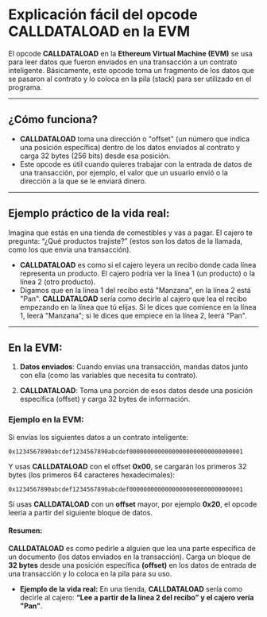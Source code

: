 # Explicación fácil del opcode **CALLDATALOAD** en la EVM

El opcode **CALLDATALOAD** en la **Ethereum Virtual Machine (EVM)** se usa para leer datos que fueron enviados en una transacción a un contrato inteligente. Básicamente, este opcode toma un fragmento de los datos que se pasaron al contrato y lo coloca en la pila (stack) para ser utilizado en el programa.

---

## ¿Cómo funciona?

- **CALLDATALOAD** toma una dirección o "offset" (un número que indica una posición específica) dentro de los datos enviados al contrato y carga 32 bytes (256 bits) desde esa posición.
- Este opcode es útil cuando quieres trabajar con la entrada de datos de una transacción, por ejemplo, el valor que un usuario envió o la dirección a la que se le enviará dinero.

---

## Ejemplo práctico de la vida real:

Imagina que estás en una tienda de comestibles y vas a pagar. El cajero te pregunta: “¿Qué productos trajiste?” (estos son los datos de la llamada, como los que envía una transacción).

- **CALLDATALOAD** es como si el cajero leyera un recibo donde cada línea representa un producto. El cajero podría ver la línea 1 (un producto) o la línea 2 (otro producto).
- Digamos que en la línea 1 del recibo está "Manzana", en la línea 2 está "Pan". **CALLDATALOAD** sería como decirle al cajero que lea el recibo empezando en la línea que tú elijas. Si le dices que comience en la línea 1, leerá "Manzana"; si le dices que empiece en la línea 2, leerá "Pan".

---

## En la EVM:

1. **Datos enviados**: Cuando envías una transacción, mandas datos junto con ella (como las variables que necesita tu contrato).
   
2. **CALLDATALOAD**: Toma una porción de esos datos desde una posición específica (offset) y carga 32 bytes de información.

### Ejemplo en la EVM:

Si envías los siguientes datos a un contrato inteligente:
```text
0x1234567890abcdef1234567890abcdef00000000000000000000000000000001
```
Y usas **CALLDATALOAD** con el offset **0x00**, se cargarán los primeros 32 bytes (los primeros 64 caracteres hexadecimales):
```text
0x1234567890abcdef1234567890abcdef00000000000000000000000000000001
```
Si usas **CALLDATALOAD** con un **offset** mayor, por ejemplo **0x20**, el opcode leería a partir del siguiente bloque de datos.

#### Resumen:
**CALLDATALOAD** es como pedirle a alguien que lea una parte específica de un documento (los datos enviados en la transacción).
Carga un bloque de **32 bytes** desde una posición específica **(offset)** en los datos de entrada de una transacción y lo coloca en la pila para su uso.

- **Ejemplo de la vida real:**
En una tienda, **CALLDATALOAD** sería como decirle al cajero: **“Lee a partir de la línea 2 del recibo” y el cajero vería "Pan"**.